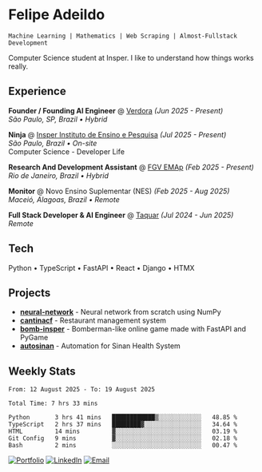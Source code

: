 # Felipe Adeildo

```
Machine Learning | Mathematics | Web Scraping | Almost-Fullstack Development
```

Computer Science student at Insper. I like to understand how things works really.

## Experience

**Founder / Founding AI Engineer** @ [Verdora](https://verdora.com.br) *(Jun 2025 - Present)*  
*São Paulo, SP, Brazil • Hybrid*

**Ninja** @ [Insper Instituto de Ensino e Pesquisa](https://insper.edu.br) *(Jul 2025 - Present)*  
*São Paulo, Brazil • On-site*  
Computer Science - Developer Life

**Research And Development Assistant** @ [FGV EMAp](https://emap.fgv.br) *(Feb 2025 - Present)*  
*Rio de Janeiro, Brazil • Hybrid*

**Monitor** @ Novo Ensino Suplementar (NES) *(Feb 2025 - Aug 2025)*  
*Maceió, Alagoas, Brazil • Remote*

**Full Stack Developer & AI Engineer** @ [Taquar](https://taquar.com.br) *(Jul 2024 - Jun 2025)*  
*Remote*

## Tech
Python • TypeScript • FastAPI • React • Django • HTMX

## Projects
- **[neural-network](https://github.com/felipeadeildo/neural-network)** - Neural network from scratch using NumPy
- **[cantinacf](https://github.com/felipeadeildo/cantinacf)** - Restaurant management system
- **[bomb-insper](https://github.com/insper-dev/bomb)** - Bomberman-like online game made with FastAPI and PyGame 
- **[autosinan](https://github.com/felipeadeildo/autosinan)** - Automation for Sinan Health System

## Weekly Stats
<!--START_SECTION:waka-->

```ansi
From: 12 August 2025 - To: 19 August 2025

Total Time: 7 hrs 33 mins

Python       3 hrs 41 mins   ████████████▒░░░░░░░░░░░░   48.85 %
TypeScript   2 hrs 37 mins   ████████▓░░░░░░░░░░░░░░░░   34.64 %
HTML         14 mins         ▓░░░░░░░░░░░░░░░░░░░░░░░░   03.19 %
Git Config   9 mins          ▓░░░░░░░░░░░░░░░░░░░░░░░░   02.18 %
Bash         2 mins          ░░░░░░░░░░░░░░░░░░░░░░░░░   00.47 %
```

<!--END_SECTION:waka-->

[![Portfolio](https://img.shields.io/badge/felipeadeildo.com-FF6B6B?style=flat-square&logo=firefox&logoColor=white)](https://felipeadeildo.com)
[![LinkedIn](https://img.shields.io/badge/LinkedIn-0077B5?style=flat-square&logo=linkedin&logoColor=white)](https://linkedin.com/in/felipeadeildo)
[![Email](https://img.shields.io/badge/Email-D14836?style=flat-square&logo=gmail&logoColor=white)](mailto:contato@felipeadeildo.com)
